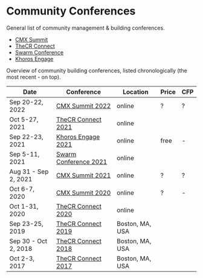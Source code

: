 # Community Conferences

General list of community management & building conferences.

- [CMX Summit](https://cmxhub.com/summit/)
- [TheCR Connect](https://communityroundtable.com/what-we-do/training-and-events/thecr-connect/)
- [Swarm Conference](https://swarmconference.com.au/)
- [Khoros Engage](https://khoros.com/engage)

Overview of community building conferences, listed chronologically (the most recent - on top).

| Date | Conference | Location | Price | CFP |
| --- | --- | --- | --- | --- |
| Sep 20-22, 2022 | [CMX Summit 2022](https://events.cmxhub.com/events/details/cmx-cmx-hq-presents-cmx-summit-2022/) | online | ? | ? |
| Oct 5-27, 2021 | [TheCR Connect 2021](https://communityroundtable.com/what-we-do/training-and-events/thecr-connect/thecr-connect-2021/) | online |  |  |
| Sep 22-23, 2021 | [Khoros Engage 2021](https://pages.khoros.com/Khoros-Engage-2021.html) | online | free | - |
| Sep 5-11, 2021 | [Swarm Conference 2021](https://swarmconference.com.au/) | online |  |  |
| Aug 31 - Sep 2, 2021 | [CMX Summit 2021](https://events.cmxhub.com/events/details/cmx-cmx-hq-presents-cmx-summit-2021/) | online | ? | ? |
| Oct 6-7, 2020 | [CMX Summit 2020](https://cmxhub.com/summit2020/) | online | ? | - |
| Oct 1-31, 2020 | [TheCR Connect 2020](https://communityroundtable.com/what-we-do/training-and-events/thecr-connect/thecr-connect-2020/) | online |  |  |
| Sep 23-25, 2019 | [TheCR Connect 2019](https://communityroundtable.com/what-we-do/training-and-events/thecr-connect/thecr-connect-2019/) | Boston, MA, USA |  |  |
| Sep 30 - Oct 2, 2018 | [TheCR Connect 2018](https://communityroundtable.com/what-we-do/training-and-events/thecr-connect/thecr-connect-2018/) | Boston, MA, USA |  |  |
| Oct 2-3, 2017 | [TheCR Connect 2017](https://communityroundtable.com/what-we-do/training-and-events/thecr-connect/thecr-connect-2017/) | Boston, MA, USA |  |  |
